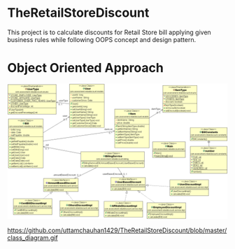 # TheRetailStoreDiscount
This project is to calculate discounts for Retail Store bill applying given business rules while following OOPS concept and design pattern.
# Object Oriented Approach
![alt text](https://github.com/uttamchauhan1429/TheRetailStoreDiscount/blob/master/class_diagram.gif)

https://github.com/uttamchauhan1429/TheRetailStoreDiscount/blob/master/class_diagram.gif
